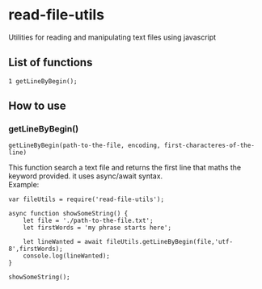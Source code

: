 # read-file-utils

Utilities for reading and manipulating text files using javascript

## List of functions
```
1 getLineByBegin();
```

## How to use

### getLineByBegin()
```
getLineByBegin(path-to-the-file, encoding, first-characteres-of-the-line)
```

This function search a text file and returns the first line that maths the keyword provided. it uses async/await syntax.  
Example:
```
var fileUtils = require('read-file-utils');

async function showSomeString() {
    let file = './path-to-the-file.txt';
    let firstWords = 'my phrase starts here';

    let lineWanted = await fileUtils.getLineByBegin(file,'utf-8',firstWords);
    console.log(lineWanted);
}

showSomeString();
```
